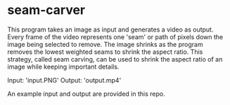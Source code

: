 # seam-carver

This program takes an image as input and generates a video as output. Every frame of the video
represents one 'seam' or path of pixels down the image being selected to remove. The image shrinks as
the program removes the lowest weighted seams to shrink the aspect ratio. This strategy, called seam carving, 
can be used to shrink the aspect ratio of an image while keeping important details. 

Input: 'input.PNG'
Output: 'output.mp4'

An example input and output are provided in this repo.